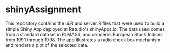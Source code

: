 shinyAssignment
===============

This repository contains the ui.R and server.R files that were used to build a simple Shiny App deployed at Rstudio's shinyApps.io. The data used comes from a standard dataset in R: MASS, and concerns European Stock Indices from 1991 through 1998.
The app illustrates a radio check box mechanism and renders a plot of the selected data. 

